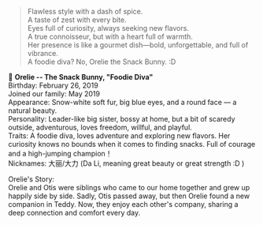 > Flawless style with a dash of spice.  
A taste of zest with every bite.  
Eyes full of curiosity, always seeking new flavors.  
A true connoisseur, but with a heart full of warmth.  
Her presence is like a gourmet dish—bold, unforgettable, and full of vibrance.  
A foodie diva? No, Orelie the Snack Bunny. :D  

🐰 **Orelie -- The Snack Bunny, "Foodie Diva"**  
Birthday: February 26, 2019    
Joined our family: May 2019    
Appearance: Snow-white soft fur, big blue eyes, and a round face — a natural beauty.    
Personality: Leader-like big sister, bossy at home, but a bit of scaredy outside, adventurous, loves freedom, willful, and playful.  
Traits: A foodie diva, loves adventure and exploring new flavors. Her curiosity knows no bounds when it comes to finding snacks. Full of courage and a high-jumping champion！  
Nicknames: 大丽/大力 (Da Li, meaning great beauty or great strength :D )   

Orelie's Story:  
Orelie and Otis were siblings who came to our home together and grew up happily side by side. Sadly, Otis passed away, but then Orelie found a new companion in Teddy. Now, they enjoy each other's company, sharing a deep connection and comfort every day.